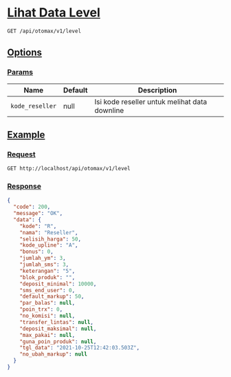 # [Lihat Data Level]()

<!-- @category Common -->

```bash
GET /api/otomax/v1/level
```

## [Options]()

### [Params]()

Name | Default | Description
--- | --- | ---
`kode_reseller` | null | Isi kode reseller untuk melihat data downline

## [Example]()

### [Request]()

```bash
GET http://localhost/api/otomax/v1/level
```

### [Response]()

```json
{
  "code": 200,
  "message": "OK",
  "data": {
    "kode": "R",
    "nama": "Reseller",
    "selisih_harga": 50,
    "kode_upline": "A",
    "bonus": 0,
    "jumlah_ym": 3,
    "jumlah_sms": 3,
    "keterangan": "5",
    "blok_produk": "",
    "deposit_minimal": 10000,
    "sms_end_user": 0,
    "default_markup": 50,
    "par_balas": null,
    "poin_trx": 0,
    "no_komisi": null,
    "transfer_lintas": null,
    "deposit_maksimal": null,
    "max_pakai": null,
    "guna_poin_produk": null,
    "tgl_data": "2021-10-25T12:42:03.503Z",
    "no_ubah_markup": null
  }
}
```